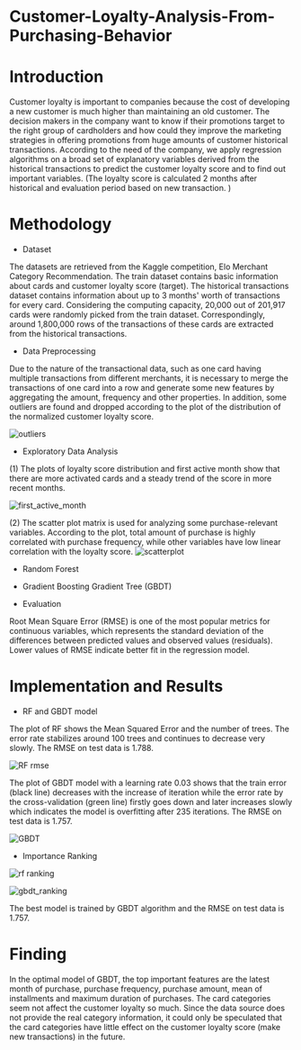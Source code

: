 # Customer-Loyalty-Analysis-From-Purchasing-Behavior

# Introduction

Customer loyalty is important to companies because the cost of developing a new customer is much higher than maintaining an old customer. The decision makers in the company want to know if their promotions target to the right group of cardholders and how could they improve the marketing strategies in offering promotions from huge amounts of customer historical transactions. According to the need of the company, we apply regression algorithms on a broad set of explanatory variables derived from the historical transactions to predict the customer loyalty score and to find out important variables. (The loyalty score is calculated 2 months after historical and evaluation period based on new transaction. )

# Methodology

- Dataset

The datasets are retrieved from the Kaggle competition, Elo Merchant Category Recommendation. The train dataset contains basic information about cards and customer loyalty
score (target). The historical transactions dataset contains information about up to 3 months' worth of transactions for every card. Considering the computing capacity, 20,000 out of 201,917 cards were randomly picked from the train dataset. Correspondingly, around 1,800,000 rows of the transactions of these cards are extracted from the historical transactions.

- Data Preprocessing

Due to the nature of the transactional data, such as one card having multiple transactions from different merchants, it is necessary to merge the transactions of one card into a row and generate some new features by aggregating the amount, frequency and other properties. In addition, some outliers are found and dropped according to the plot of the distribution of the normalized customer loyalty score.

![outliers](outliers.png)

- Exploratory Data Analysis

(1) The plots of loyalty score distribution and first active month show that there are more activated cards and a steady trend of the score in more recent months.

![first_active_month](first_active_month.png)

(2) The scatter plot matrix is used for analyzing some purchase-relevant variables. According to the plot, total amount of purchase is highly correlated with purchase frequency,
while other variables have low linear correlation with the loyalty score.
![scatterplot](scatterplot.png)

- Random Forest

- Gradient Boosting Gradient Tree (GBDT)

- Evaluation

Root Mean Square Error (RMSE) is one of the most popular metrics for continuous variables, which represents the standard deviation of the differences between predicted values and observed values (residuals). Lower values of RMSE indicate better fit in the regression model.

# Implementation and Results

- RF and GBDT model

The plot of RF shows the Mean Squared Error and the number of trees. The error rate stabilizes around 100 trees and continues to decrease very slowly. The RMSE on test data is 1.788.

![RF rmse](rf_rmse.png)

The plot of GBDT model with a learning rate 0.03 shows that the train error (black line) decreases with the increase of iteration while the error rate by the cross-validation (green line) firstly goes down and later increases slowly which indicates the model is overfitting after 235 iterations. The RMSE on test data is 1.757. 

![GBDT](gbdt_rmse.png)

- Importance Ranking

![rf ranking](rf_ranking.png)

![gbdt_ranking](gbdt_ranking.png)

The best model is trained by GBDT algorithm and the RMSE on test data is 1.757.

# Finding

In the optimal model of GBDT, the top important features are the latest month of purchase, purchase frequency, purchase amount, mean of installments and maximum duration of purchases. The card categories seem not affect the customer loyalty so much. Since the data source does not provide the real category information, it could only be speculated that
the card categories have little effect on the customer loyalty score (make new transactions) in the future.





